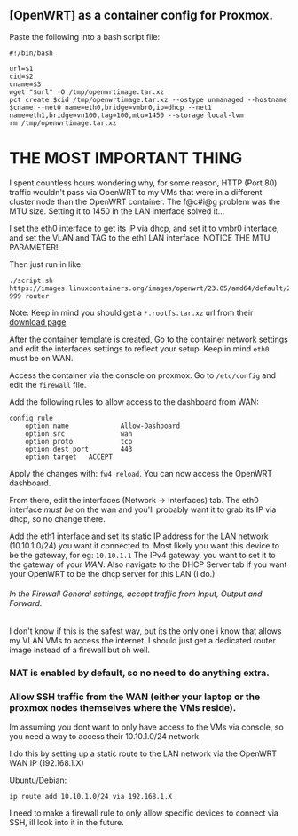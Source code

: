 ## [OpenWRT] as a container config for Proxmox.

Paste the following into a bash script file:
```
#!/bin/bash

url=$1
cid=$2
cname=$3
wget "$url" -O /tmp/openwrtimage.tar.xz
pct create $cid /tmp/openwrtimage.tar.xz --ostype unmanaged --hostname $cname --net0 name=eth0,bridge=vmbr0,ip=dhcp --net1 name=eth1,bridge=vn100,tag=100,mtu=1450 --storage local-lvm
rm /tmp/openwrtimage.tar.xz
```
# THE MOST IMPORTANT THING

I spent countless hours wondering why, for some reason, HTTP (Port 80) traffic wouldn't pass via OpenWRT to my VMs that were in a different cluster node than the OpenWRT container.
The f@c#i@g problem was the MTU size. Setting it to 1450 in the LAN interface solved it...

I set the eth0 interface to get its IP via dhcp, and set it to vmbr0 interface, and set the VLAN and TAG to the eth1 LAN interface. NOTICE THE MTU PARAMETER!

Then just run in like:
```
./script.sh https://images.linuxcontainers.org/images/openwrt/23.05/amd64/default/20241109_11:57/rootfs.tar.xz 999 router
```
Note: Keep in mind you should get a `*.rootfs.tar.xz` url from their [download page](https://images.linuxcontainers.org)

After the container template is created, Go to the container network settings and edit the interfaces settings to reflect your setup. Keep in mind `eth0` must be on WAN.

Access the container via the console on proxmox.
Go to `/etc/config` and edit the `firewall` file.

Add the following rules to allow access to the dashboard from WAN:

```
config rule
	option name             Allow-Dashboard
	option src              wan
	option proto            tcp
	option dest_port        443
	option target	ACCEPT
```

Apply the changes with: `fw4 reload`. You can now access the OpenWRT dashboard.

From there, edit the interfaces (Network -> Interfaces) tab. The eth0 interface *must be* on the wan and you'll probably want it to grab its IP via dhcp, so no change there.

Add the eth1 interface and set its static IP address for the LAN network (10.10.1.0/24) you want it connected to. Most likely you want this device to be the gateway, for eg: `10.10.1.1`
The IPv4 gateway, you want to set it to the gateway of your *WAN*.
Also navigate to the DHCP Server tab if you want your OpenWRT to be the dhcp server for this LAN (I do.)

###### In the Firewall General settings, accept traffic from Input, Output and Forward.
I don't know if this is the safest way, but its the only one i know that allows my VLAN VMs to access the internet. I should just get a dedicated router image instead of a firewall but oh well.

### NAT is enabled by default, so no need to do anything extra.

### Allow SSH traffic from the WAN (either your laptop or the proxmox nodes themselves where the VMs reside).

Im assuming you dont want to only have access to the VMs via console, so you need a way to access their 10.10.1.0/24 network.

I do this by setting up a static route to the LAN network via the OpenWRT WAN IP (192.168.1.X)

Ubuntu/Debian:
```
ip route add 10.10.1.0/24 via 192.168.1.X
```

I need to make a firewall rule to only allow specific devices to connect via SSH, ill look into it in the future.

